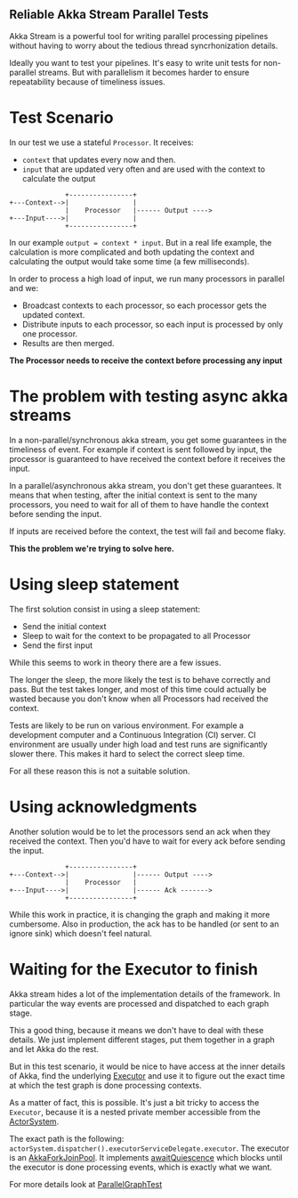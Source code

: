 Reliable Akka Stream Parallel Tests
------


Akka Stream is a powerful tool for writing parallel processing pipelines without having to worry about the tedious thread syncrhonization details.

Ideally you want to test your pipelines. 
It's easy to write unit tests for non-parallel streams. 
But with parallelism it becomes harder to ensure repeatability because of timeliness issues.


# Test Scenario

In our test we use a stateful `Processor`. It receives: 
* `context` that updates every now and then. 
* `input` that are updated very often and are used with the context to calculate the output   



```$xslt
              +----------------+
+---Context-->|                |
              |    Processor   |------ Output ---->
+---Input---->|                |
              +----------------+
```

In our example `output = context * input`. 
But in a real life example, the calculation is more complicated and both updating the context and calculating the output would take some time (a few milliseconds).

In order to process a high load of input, we run many processors in parallel and we: 
* Broadcast contexts to each processor, so each processor gets the updated context.
* Distribute inputs to each processor, so each input is processed by only one processor.
* Results are then merged.

**The Processor needs to receive the context before processing any input**

# The problem with testing async akka streams

In a non-parallel/synchronous akka stream, you get some guarantees in the timeliness of event. 
For example if  context is sent followed by input, the processor is guaranteed to have received the context before it receives the input.

In a parallel/asynchronous akka stream, you don't get these guarantees. 
It means that when testing, after the initial context is sent to the many processors, you need to wait for all of them to have handle the context before sending the input.

If inputs are received before the context, the test will fail and become flaky.

**This the problem we're trying to solve here.**

# Using sleep statement

The first solution consist in using a sleep statement:
* Send the initial context
* Sleep to wait for the context to be propagated to all Processor
* Send the first input

While this seems to work in theory there are a few issues.

The longer the sleep, the more likely the test is to behave correctly and pass. 
But the test takes longer, and most of this time could actually be wasted because you don't know when all Processors had received the context.

Tests are likely to be run on various environment. 
For example a development computer and a Continuous Integration (CI) server.
CI environment are usually under high load and test runs are significantly slower there. 
This makes it hard to select the correct sleep time.

For all these reason this is not a suitable solution.

# Using acknowledgments

Another solution would be to let the processors send an ack when they received the context. 
Then you'd have to wait for every ack before sending the input.


```$xslt
              +----------------+
+---Context-->|                |------ Output ---->
              |    Processor   |
+---Input---->|                |------ Ack ------->
              +----------------+
```

While this work in practice, it is changing the graph and making it more cumbersome.
Also in production, the ack has to be handled (or sent to an ignore sink) which doesn't feel natural. 


# Waiting for the Executor to finish

Akka stream hides a lot of the implementation details of the framework.
In particular the way events are processed and dispatched to each graph stage.

This a good thing, because it means we don't have to deal with these details. 
We just implement different stages, put them together in a graph and let Akka do the rest.

But in this test scenario, it would be nice to have access at the inner details of Akka, find the underlying [Executor](https://docs.oracle.com/javase/7/docs/api/java/util/concurrent/Executor.html) and use it to figure out the exact time at which the test graph is done processing contexts.

As a matter of fact, this is possible. It's just a bit tricky to access the `Executor`, because it is a nested private member accessible from the [ActorSystem](https://doc.akka.io/api/akka/current/akka/actor/ActorSystem.html).

The exact path is the following: `actorSystem.dispatcher().executorServiceDelegate.executor`. The executor is an [AkkaForkJoinPool](https://doc.akka.io/japi/akka/current/akka/dispatch/ForkJoinExecutorConfigurator.AkkaForkJoinPool.html).
It implements [awaitQuiescence](https://docs.oracle.com/javase/8/docs/api/java/util/concurrent/ForkJoinPool.html#awaitQuiescence-long-java.util.concurrent.TimeUnit-) which blocks until the executor is done processing events, which is exactly what we want.

For more details look at [ParallelGraphTest](/src/test/java/org/aa/apt/ParallelGraphTest.java)
